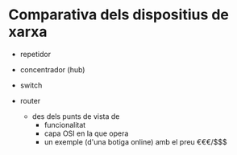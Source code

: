 # Comparativa dels dispositius de xarxa

- repetidor
- concentrador (hub)
- switch
- router

  - des dels punts de vista de
    - funcionalitat
    - capa OSI en la que opera
    - un exemple (d'una botiga online) amb el preu €€€/$$$ 
